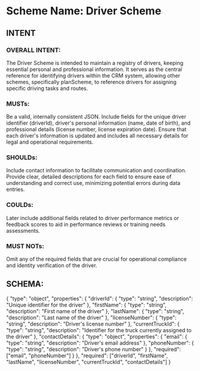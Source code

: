 # Scheme Name: Driver Scheme

## INTENT
### OVERALL INTENT:

The Driver Scheme is intended to maintain a registry of drivers, keeping essential personal and professional information. It serves as the central reference for identifying drivers within the CRM system, allowing other schemes, specifically planScheme, to reference drivers for assigning specific driving tasks and routes.

### MUSTs:

Be a valid, internally consistent JSON.
Include fields for the unique driver identifier (driverId), driver's personal information (name, date of birth), and professional details (license number, license expiration date).
Ensure that each driver's information is updated and includes all necessary details for legal and operational requirements.

### SHOULDs:

Include contact information to facilitate communication and coordination.
Provide clear, detailed descriptions for each field to ensure ease of understanding and correct use, minimizing potential errors during data entries.

### COULDs:

Later include additional fields related to driver performance metrics or feedback scores to aid in performance reviews or training needs assessments.

### MUST NOTs:

Omit any of the required fields that are crucial for operational compliance and identity verification of the driver.

## SCHEMA:

{
  "type": "object",
  "properties": {
    "driverId": {
      "type": "string",
      "description": "Unique identifier for the driver"
    },
    "firstName": {
      "type": "string",
      "description": "First name of the driver"
    },
    "lastName": {
      "type": "string",
      "description": "Last name of the driver"
    },
    "licenseNumber": {
      "type": "string",
      "description": "Driver's license number"
    },
    "currentTruckId": {
      "type": "string",
      "description": "Identifier for the truck currently assigned to the driver"
    },
    "contactDetails": {
      "type": "object",
      "properties": {
        "email": {
          "type": "string",
          "description": "Driver's email address"
        },
        "phoneNumber": {
          "type": "string",
          "description": "Driver's phone number"
        }
      },
      "required": ["email", "phoneNumber"]
    }
  },
  "required": ["driverId", "firstName", "lastName", "licenseNumber", "currentTruckId", "contactDetails"]
}